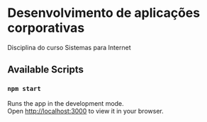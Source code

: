 # Desenvolvimento de aplicações corporativas

Disciplina do curso Sistemas para Internet 

## Available Scripts

### `npm start`

Runs the app in the development mode.\
Open [http://localhost:3000](http://localhost:3000) to view it in your browser.

